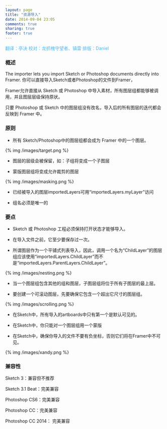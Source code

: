 ```yaml
---
layout: page
title: "资源导入"
date: 2014-09-04 23:05
comments: true
sharing: true
footer: true
---
```

<p style="color:4cb4ec">翻译：亭决 校对：龙抓槐守望者、镇雷 排版：Daniel</p>


### 概述
The importer lets you import Sketch or Photoshop documents directly into Framer. 
你可以直接导入Sketch或者Photoshop的文件到Framer，

Framer允许直接从 Sketch 或 Photoshop 中导入素材，所有图层组都能够被调用，并且图层层级保持原状。

只要 Photoshop 或 Sketch 中的图层组没有改名，导入后的所有图层的迭代都会反映到 Framer 中。

### 原则

* 所有 Sketch/Photoshop中的图层组都会成为 Framer 中的一个图层。

{% img /images/target.png %}  

* 图层的层级会被保留，如：子组将变成一个子图层

* 蒙版图层组将变成允许裁剪的图层

{% img /images/masking.png %}  

* 已经被导入的图层importedLayers可用“importedLayers.myLayer”访问

* 组名必须是唯一的

### 要点

* Sketch 或 Photoshop 工程必须保持打开状态才能够导入。

* 在导入文件之前，它至少要保存过一次。

* 所谓图层作为一个平铺式列表导入，因此，调用一个名为“ChildLayer”的图层组应该使用“importedLayers.ChildLayer”而不是“importedLayers.ParentLayers.ChildLayer”。

{% img /images/nesting.png %}  

* 当一个图层组包含其他的组和图层，子图层组将位于所有子图层的最上层。

* 要创建一个可滚动图层，先要确保它包含一个超出它尺寸的图层组。

{% img /images/scrolling.png %}  

* 在Sketch中，所有导入的artboards中只有第一个是默认可见的。

* 在Sketch中，你只能对一个图层组用一个蒙版

* 在Sketch中，确保你导入的文件不要有负坐标，否则它们将在Framer中不可见。

{% img /images/xandy.png %}  

### 兼容性

Sketch 3：兼容但不推荐

Sketch 3.1 Beat：完美兼容

Photoshop CS6：完美兼容

Photoshop CC：完美兼容

Photoshop CC 2014： 完美兼容